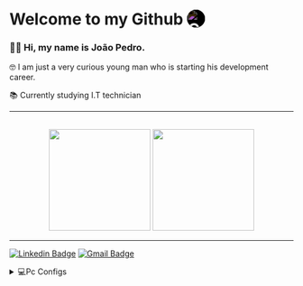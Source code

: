 # **Welcome to my Github** <img align="top" style="filter: invert(100); background-color: #FFFFFF; border-radius: 100%;" alt="Github" width="32px" src="https://cdn.jsdelivr.net/npm/simple-icons@3.13.0/icons/github.svg" />

### 👋🏻 Hi, my name is João Pedro.

🤓 I am just a very curious young man who is starting his development career.

📚 Currently studying I.T technician

___

<br/>

<div align="center">
  
  <img height="180em" src="https://github-readme-stats.vercel.app/api?username=JPLeopoldino&theme=react&include_all_commits=true&show_icons=true&hide_border=true"/>
  <img height="180em" src="https://github-readme-stats.vercel.app/api/top-langs/?username=JPLeopoldino&theme=react&layout=compact&hide_border=true"/>

</div>

___

[![Linkedin Badge](https://img.shields.io/badge/-João%20Pedro-blue?style=flat-square&logo=Linkedin&logoColor=white&link=https://www.linkedin.com/in/jpleopoldino/)](https://www.linkedin.com/in/jpleopoldino/) [![Gmail Badge](https://img.shields.io/badge/-leopoldino26@gmail.com-c14438?style=flat-square&logo=Gmail&logoColor=white&link=mailto:leopoldino26@gmail.com)](mailto:leopoldino26@gmail.com)

<details>
  <summary>💻Pc Configs</summary>

- CPU
  - [Intel Core I5 - 9600K](https://www.intel.com.br/content/www/br/pt/products/processors/core/i5-processors/i5-9600k.html)
- GPU
  - [MSI GeForce GTX 1650 SUPER GAMING X](https://www.msi.com/Graphics-Card/GeForce-GTX-1650-SUPER-GAMING-X)
- RAM
  - [8GB HyperX Fury DDR4 2400mhz](https://www.hyperxgaming.com/br/memory/fury-ddr4)
- Motherboard
  - [Aorus Z370M Gaming (rev. 1.0)](https://www.gigabyte.com/br/Motherboard/Z370M-AORUS-Gaming-rev-10#kf)
- HD/SSD
  - [SSD M.2 Adata XPG 128GB](https://www.xpg.com/pt/feature/597/)
  - [HDD WD 500GB 7200rpm](https://manualsbrain.com/pt/manuals/61843/)
- Font
  - [Thermaltake TR2 600W](https://br.thermaltake.com/tr2-600w-us.html)
- Cooler
  - [CPU Cooler PCYes ZERO K Z3](https://www.pcyes.com.br/cooler-zero-k-z3/)

</details>

